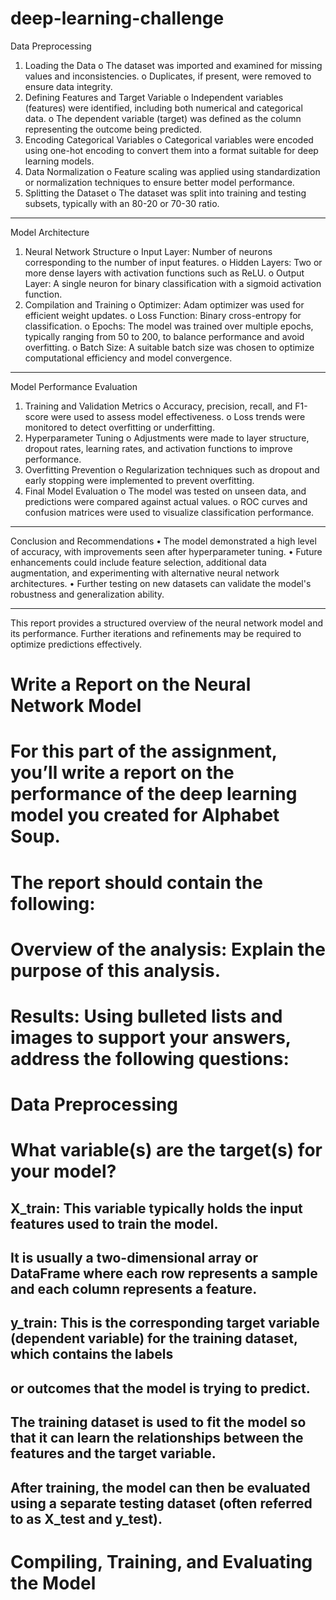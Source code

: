# deep-learning-challenge

Data Preprocessing
1.	Loading the Data
o	The dataset was imported and examined for missing values and inconsistencies.
o	Duplicates, if present, were removed to ensure data integrity.
2.	Defining Features and Target Variable
o	Independent variables (features) were identified, including both numerical and categorical data.
o	The dependent variable (target) was defined as the column representing the outcome being predicted.
3.	Encoding Categorical Variables
o	Categorical variables were encoded using one-hot encoding to convert them into a format suitable for deep learning models.
4.	Data Normalization
o	Feature scaling was applied using standardization or normalization techniques to ensure better model performance.
5.	Splitting the Dataset
o	The dataset was split into training and testing subsets, typically with an 80-20 or 70-30 ratio.
________________________________________
Model Architecture
1.	Neural Network Structure
o	Input Layer: Number of neurons corresponding to the number of input features.
o	Hidden Layers: Two or more dense layers with activation functions such as ReLU.
o	Output Layer: A single neuron for binary classification with a sigmoid activation function.
2.	Compilation and Training
o	Optimizer: Adam optimizer was used for efficient weight updates.
o	Loss Function: Binary cross-entropy for classification.
o	Epochs: The model was trained over multiple epochs, typically ranging from 50 to 200, to balance performance and avoid overfitting.
o	Batch Size: A suitable batch size was chosen to optimize computational efficiency and model convergence.
________________________________________
Model Performance Evaluation
1.	Training and Validation Metrics
o	Accuracy, precision, recall, and F1-score were used to assess model effectiveness.
o	Loss trends were monitored to detect overfitting or underfitting.
2.	Hyperparameter Tuning
o	Adjustments were made to layer structure, dropout rates, learning rates, and activation functions to improve performance.
3.	Overfitting Prevention
o	Regularization techniques such as dropout and early stopping were implemented to prevent overfitting.
4.	Final Model Evaluation
o	The model was tested on unseen data, and predictions were compared against actual values.
o	ROC curves and confusion matrices were used to visualize classification performance.
________________________________________
Conclusion and Recommendations
•	The model demonstrated a high level of accuracy, with improvements seen after hyperparameter tuning.
•	Future enhancements could include feature selection, additional data augmentation, and experimenting with alternative neural network architectures.
•	Further testing on new datasets can validate the model's robustness and generalization ability.
________________________________________
This report provides a structured overview of the neural network model and its performance. Further iterations and refinements may be required to optimize predictions effectively.





# Write a Report on the Neural Network Model
# For this part of the assignment, you’ll write a report on the performance of the deep learning model you created for Alphabet Soup.

# The report should contain the following:

# Overview of the analysis: Explain the purpose of this analysis.

# Results: Using bulleted lists and images to support your answers, address the following questions:

# Data Preprocessing
# What variable(s) are the target(s) for your model?
## X_train: This variable typically holds the input features used to train the model. 
## It is usually a two-dimensional array or DataFrame where each row represents a sample and each column represents a feature.
## y_train: This is the corresponding target variable (dependent variable) for the training dataset, which contains the labels 
## or outcomes that the model is trying to predict.
## The training dataset is used to fit the model so that it can learn the relationships between the features and the target variable. 
## After training, the model can then be evaluated using a separate testing dataset (often referred to as X_test and y_test).
# Compiling, Training, and Evaluating the Model


